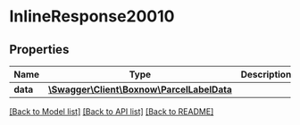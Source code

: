 # InlineResponse20010

## Properties
Name | Type | Description | Notes
------------ | ------------- | ------------- | -------------
**data** | [**\Swagger\Client\Boxnow\ParcelLabelData**](ParcelLabelData.md) |  | [optional] 

[[Back to Model list]](../../README.md#documentation-for-models) [[Back to API list]](../../README.md#documentation-for-api-endpoints) [[Back to README]](../../README.md)

